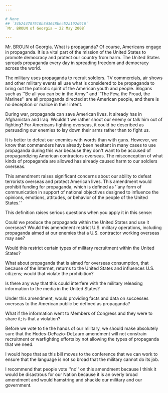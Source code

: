 ```yaml
---
---

# None
## `34b244787610b3d3648bec52a192d916`
`Mr. BROUN of Georgia — 22 May 2008`

---
```



Mr. BROUN of Georgia. What is propaganda? Of course, Americans engage 
in propaganda. It is a vital part of the mission of the United States 
to promote democracy and protect our country from harm. The United 
States spreads propaganda every day in spreading freedom and democracy 
across the world.

The military uses propaganda to recruit soldiers. TV commercials, air 
shows and other military events all use what is considered to be 
propaganda to bring out the patriotic spirit of the American youth and 
people. Slogans such as ''Be all you can be in the Army'' and ''The 
Few, the Proud, the Marines'' are all propaganda directed at the 
American people, and there is no deception or malice in their intent.

During war, propaganda can save American lives. It already has in 
Afghanistan and Iraq. Wouldn't we rather shoot our enemy or talk him 
out of fighting? For Americans fighting overseas, it could be described 
as persuading our enemies to lay down their arms rather than to fight 
us.

It is better to defeat our enemies with words than with guns. 
However, we know that commanders have already been hesitant in many 
cases to use propaganda during this war because they don't want to be 
accused of propagandizing American contractors overseas. The 
misconception of what kinds of propaganda are allowed has already 
caused harm to our soldiers overseas.

This amendment raises significant concerns about our ability to 
defeat terrorists overseas and protect American lives. This amendment 
would prohibit funding for propaganda, which is defined as ''any form 
of communication in support of national objectives designed to 
influence the opinions, emotions, attitudes, or behavior of the people 
of the United States.''

This definition raises serious questions when you apply it in this 
sense:

Could we produce the propaganda within the United States and use it 
overseas? Would this amendment restrict U.S. military operations, 
including propaganda aimed at our enemies that a U.S. contractor 
working overseas may see?

Would this restrict certain types of military recruitment within the 
United States?

What about propaganda that is aimed for overseas consumption, that 
because of the Internet, returns to the United States and influences 
U.S. citizens; would that violate the prohibition?

Is there any way that this could interfere with the military 
releasing information to the media in the United States?

Under this amendment, would providing facts and data on successes 
overseas to the American public be defined as propaganda?

What if the information went to Members of Congress and they were to 
share it; is that a violation?

Before we vote to tie the hands of our military, we should make 
absolutely sure that the Hodes-DeFazio-DeLauro amendment will not 
constrain recruitment or warfighting efforts by not allowing the types 
of propaganda that we need.

I would hope that as this bill moves to the conference that we can 
work to ensure that the language is not so broad that the military 
cannot do its job.

I recommend that people vote ''no'' on this amendment because I think 
it would be disastrous for our Nation because it is an overly broad 
amendment and would hamstring and shackle our military and our 
government.